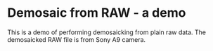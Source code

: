 # Demosaic from RAW - a demo
This is a demo of performing demosaicking from plain raw data. The demosaicked RAW file is from Sony A9 camera.
